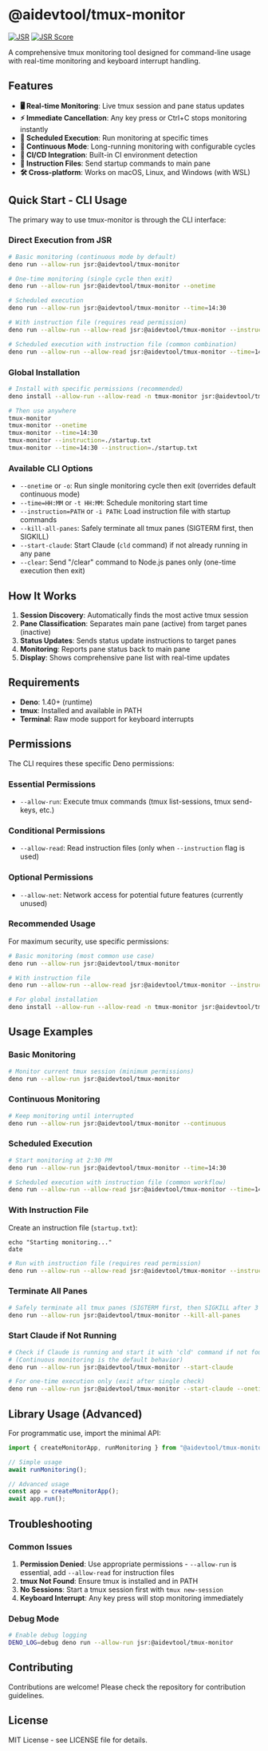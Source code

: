 # @aidevtool/tmux-monitor

[![JSR](https://jsr.io/badges/@aidevtool/tmux-monitor)](https://jsr.io/@aidevtool/tmux-monitor)
[![JSR Score](https://jsr.io/badges/@aidevtool/tmux-monitor/score)](https://jsr.io/@aidevtool/tmux-monitor)

A comprehensive tmux monitoring tool designed for command-line usage with real-time monitoring and keyboard interrupt handling.

## Features

- **🖥️ Real-time Monitoring**: Live tmux session and pane status updates
- **⚡ Immediate Cancellation**: Any key press or Ctrl+C stops monitoring instantly
- **📅 Scheduled Execution**: Run monitoring at specific times
- **🔄 Continuous Mode**: Long-running monitoring with configurable cycles
- **🚀 CI/CD Integration**: Built-in CI environment detection
- **📝 Instruction Files**: Send startup commands to main pane
- **🛠️ Cross-platform**: Works on macOS, Linux, and Windows (with WSL)

## Quick Start - CLI Usage

The primary way to use tmux-monitor is through the CLI interface:

### Direct Execution from JSR

```bash
# Basic monitoring (continuous mode by default)
deno run --allow-run jsr:@aidevtool/tmux-monitor

# One-time monitoring (single cycle then exit)
deno run --allow-run jsr:@aidevtool/tmux-monitor --onetime

# Scheduled execution
deno run --allow-run jsr:@aidevtool/tmux-monitor --time=14:30

# With instruction file (requires read permission)
deno run --allow-run --allow-read jsr:@aidevtool/tmux-monitor --instruction=./startup.txt

# Scheduled execution with instruction file (common combination)
deno run --allow-run --allow-read jsr:@aidevtool/tmux-monitor --time=14:30 --instruction=./startup.txt
```

### Global Installation

```bash
# Install with specific permissions (recommended)
deno install --allow-run --allow-read -n tmux-monitor jsr:@aidevtool/tmux-monitor

# Then use anywhere
tmux-monitor
tmux-monitor --onetime
tmux-monitor --time=14:30
tmux-monitor --instruction=./startup.txt
tmux-monitor --time=14:30 --instruction=./startup.txt
```

### Available CLI Options

- `--onetime` or `-o`: Run single monitoring cycle then exit (overrides default continuous mode)
- `--time=HH:MM` or `-t HH:MM`: Schedule monitoring start time
- `--instruction=PATH` or `-i PATH`: Load instruction file with startup commands
- `--kill-all-panes`: Safely terminate all tmux panes (SIGTERM first, then SIGKILL)
- `--start-claude`: Start Claude (`cld` command) if not already running in any pane
- `--clear`: Send "/clear" command to Node.js panes only (one-time execution then exit)

## How It Works

1. **Session Discovery**: Automatically finds the most active tmux session
2. **Pane Classification**: Separates main pane (active) from target panes (inactive)
3. **Status Updates**: Sends status update instructions to target panes
4. **Monitoring**: Reports pane status back to main pane
5. **Display**: Shows comprehensive pane list with real-time updates

## Requirements

- **Deno**: 1.40+ (runtime)
- **tmux**: Installed and available in PATH
- **Terminal**: Raw mode support for keyboard interrupts

## Permissions

The CLI requires these specific Deno permissions:

### Essential Permissions
- `--allow-run`: Execute tmux commands (tmux list-sessions, tmux send-keys, etc.)

### Conditional Permissions
- `--allow-read`: Read instruction files (only when `--instruction` flag is used)

### Optional Permissions
- `--allow-net`: Network access for potential future features (currently unused)

### Recommended Usage

For maximum security, use specific permissions:
```bash
# Basic monitoring (most common use case)
deno run --allow-run jsr:@aidevtool/tmux-monitor

# With instruction file
deno run --allow-run --allow-read jsr:@aidevtool/tmux-monitor --instruction=./startup.txt

# For global installation
deno install --allow-run --allow-read -n tmux-monitor jsr:@aidevtool/tmux-monitor
```

## Usage Examples

### Basic Monitoring

```bash
# Monitor current tmux session (minimum permissions)
deno run --allow-run jsr:@aidevtool/tmux-monitor
```

### Continuous Monitoring

```bash
# Keep monitoring until interrupted
deno run --allow-run jsr:@aidevtool/tmux-monitor --continuous
```

### Scheduled Execution

```bash
# Start monitoring at 2:30 PM
deno run --allow-run jsr:@aidevtool/tmux-monitor --time=14:30

# Scheduled execution with instruction file (common workflow)
deno run --allow-run --allow-read jsr:@aidevtool/tmux-monitor --time=14:30 --instruction=./startup.txt
```

### With Instruction File

Create an instruction file (`startup.txt`):
```
echo "Starting monitoring..."
date
```

```bash
# Run with instruction file (requires read permission)
deno run --allow-run --allow-read jsr:@aidevtool/tmux-monitor --instruction=./startup.txt
```

### Terminate All Panes

```bash
# Safely terminate all tmux panes (SIGTERM first, then SIGKILL after 3 seconds)
deno run --allow-run jsr:@aidevtool/tmux-monitor --kill-all-panes
```

### Start Claude if Not Running

```bash
# Check if Claude is running and start it with 'cld' command if not found
# (Continuous monitoring is the default behavior)
deno run --allow-run jsr:@aidevtool/tmux-monitor --start-claude

# For one-time execution only (exit after single check)
deno run --allow-run jsr:@aidevtool/tmux-monitor --start-claude --onetime
```

## Library Usage (Advanced)

For programmatic use, import the minimal API:

```typescript
import { createMonitorApp, runMonitoring } from "@aidevtool/tmux-monitor/lib";

// Simple usage
await runMonitoring();

// Advanced usage
const app = createMonitorApp();
await app.run();
```

## Troubleshooting

### Common Issues

1. **Permission Denied**: Use appropriate permissions - `--allow-run` is essential, add `--allow-read` for instruction files
2. **tmux Not Found**: Ensure tmux is installed and in PATH
3. **No Sessions**: Start a tmux session first with `tmux new-session`
4. **Keyboard Interrupt**: Any key press will stop monitoring immediately

### Debug Mode

```bash
# Enable debug logging
DENO_LOG=debug deno run --allow-run jsr:@aidevtool/tmux-monitor
```

## Contributing

Contributions are welcome! Please check the repository for contribution guidelines.

## License

MIT License - see LICENSE file for details.
